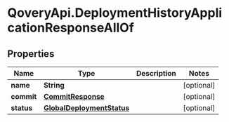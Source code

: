 # QoveryApi.DeploymentHistoryApplicationResponseAllOf

## Properties

Name | Type | Description | Notes
------------ | ------------- | ------------- | -------------
**name** | **String** |  | [optional] 
**commit** | [**CommitResponse**](CommitResponse.md) |  | [optional] 
**status** | [**GlobalDeploymentStatus**](GlobalDeploymentStatus.md) |  | [optional] 


